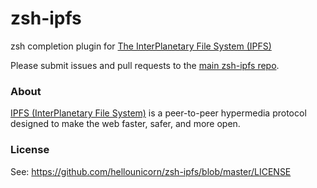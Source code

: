 # zsh-ipfs

zsh completion plugin for [The InterPlanetary File System (IPFS)][1]

Please submit issues and pull requests to the [main zsh-ipfs repo][2].

### About

[IPFS (InterPlanetary File System)][1] is a peer-to-peer hypermedia protocol
designed to make the web faster, safer, and more open.

### License

See: https://github.com/hellounicorn/zsh-ipfs/blob/master/LICENSE

[1]: http://ipfs.io/
[2]: https://github.com/hellounicorn/zsh-ipfs
